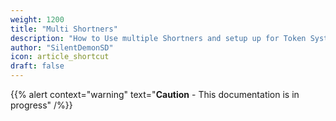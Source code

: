 ```yaml
---
weight: 1200
title: "Multi Shortners"
description: "How to Use multiple Shortners and setup up for Token System."
author: "SilentDemonSD"
icon: article_shortcut
draft: false
---
```


{{% alert context="warning" text="**Caution** - This documentation is in progress" /%}}

